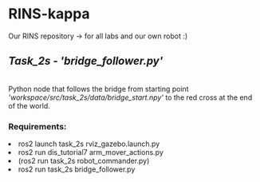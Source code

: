 # RINS-kappa
Our RINS repository -> for all labs and our own robot :)


<h2><i>Task_2s - 'bridge_follower.py'</i></h2> 
<br>Python node that follows the bridge from starting point <i>'workspace/src/task_2s/data/bridge_start.npy'</i> to the red cross at the end of the world.

<h3>Requirements:</h3>
<li>ros2 launch task_2s rviz_gazebo.launch.py
<li>ros2 run dis_tutorial7 arm_mover_actions.py
<li> (ros2 run task_2s robot_commander.py)
<li>ros2 run task_2s bridge_follower.py